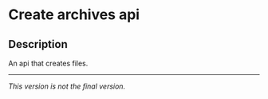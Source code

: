# Create archives api

## Description

An api that creates files.

---

*This version is not the final version.*
